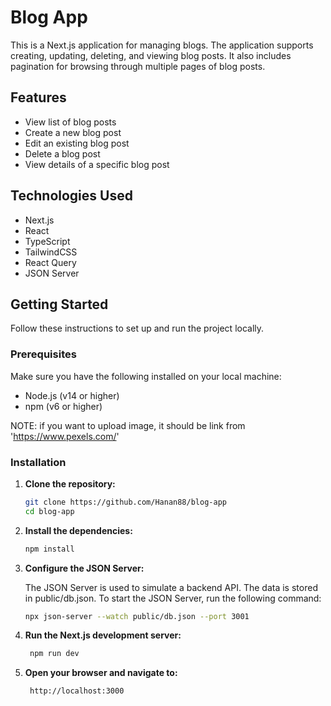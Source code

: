 # Blog App

This is a Next.js application for managing blogs. The application supports creating, updating, deleting, and viewing blog posts. It also includes pagination for browsing through multiple pages of blog posts.

## Features

- View list of blog posts
- Create a new blog post
- Edit an existing blog post
- Delete a blog post
- View details of a specific blog post

## Technologies Used

- Next.js
- React
- TypeScript
- TailwindCSS
- React Query
- JSON Server

## Getting Started

Follow these instructions to set up and run the project locally.

### Prerequisites

Make sure you have the following installed on your local machine:

- Node.js (v14 or higher)
- npm (v6 or higher)

NOTE: if you want to upload image, it should be link from 'https://www.pexels.com/'

### Installation

1. **Clone the repository:**
   ```bash
   git clone https://github.com/Hanan88/blog-app
   cd blog-app
   ```
2. **Install the dependencies:**

   ```bash
   npm install
   ```

3. **Configure the JSON Server:**

   The JSON Server is used to simulate a backend API. The data is stored in public/db.json.
   To start the JSON Server, run the following command:

   ```bash
   npx json-server --watch public/db.json --port 3001
   ```

4. **Run the Next.js development server:**

   ```bash
    npm run dev
   ```

5. **Open your browser and navigate to:**

   ```bash
    http://localhost:3000
   ```
